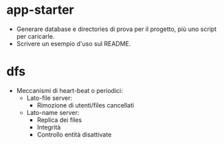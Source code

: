 # app-starter
* Generare database e directories di prova per il progetto, più uno script per caricarle.
* Scrivere un esempio d'uso sul README.
# dfs
* Meccanismi di heart-beat o periodici:
    * Lato-file server:
        * Rimozione di utenti/files cancellati
    * Lato-name server:
        * Replica dei files
        * Integrità
        * Controllo entità disattivate